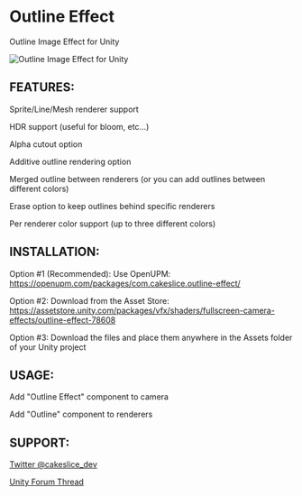 Outline Effect
======================
Outline Image Effect for Unity

![](http://i.imgur.com/CuUDPyk.jpg "Outline Image Effect for Unity")

FEATURES:
------------
Sprite/Line/Mesh renderer support

HDR support (useful for bloom, etc...)

Alpha cutout option

Additive outline rendering option

Merged outline between renderers (or you can add outlines between different colors)

Erase option to keep outlines behind specific renderers

Per renderer color support (up to three different colors)

INSTALLATION:
------------
Option #1 (Recommended): Use OpenUPM: https://openupm.com/packages/com.cakeslice.outline-effect/

Option #2: Download from the Asset Store: https://assetstore.unity.com/packages/vfx/shaders/fullscreen-camera-effects/outline-effect-78608

Option #3: Download the files and place them anywhere in the Assets folder of your Unity project

USAGE:
------------
Add "Outline Effect" component to camera

Add "Outline" component to renderers

SUPPORT:
------------
[Twitter @cakeslice_dev](https://twitter.com/cakeslice_dev)

[Unity Forum Thread](https://forum.unity3d.com/threads/free-open-source-outline-image-effect.314362)
